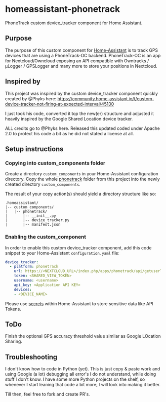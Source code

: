 # homeassistant-phonetrack
PhoneTrack custom device_tracker component for Home Assistant.

## Purpose
The purpose of this custom component for [Home-Assistant](https://home-assistant.io) is to track GPS devices that are using a PhoneTrack-OC backend. PhoneTrack-OC is an app for Nextcloud/Owncloud exposing an API compatible with Owntracks / µLogger / GPSLogger and many more to store your positions in Nextcloud.

## Inspired by
This project was inspired by the custom device_tracker component quickly created by @Phyks here:
https://community.home-assistant.io/t/custom-device-tracker-not-firing-at-expected-interval/45100

I just took his code, converted it top the new(er) structure and adjusted it heavily inspired by the Google Shared Location device tracker.

ALL credits go to @Phyks here. Released this updated coded under Apache 2.0 to protect his code a bit as he did not stated a license at all.

## Setup instructions
### Copying into custom_components folder
Create a directory `custom_components` in your Home-Assistant configuration directory.
Copy the whole [phonetrack](./phonetrack) folder from this project into the newly created directory `custom_components`.

The result of your copy action(s) should yield a directory structure like so:

```
.homeassistant/
|-- custom_components/
|   |-- phonetrack/
|       |-- __init__.py
|       |-- device_tracker.py
|       |-- manifest.json
```

### Enabling the custom_component
In order to enable this custom device_tracker component, add this code snippet to your Home-Assistant `configuration.yaml` file:

```yaml
device_tracker:
  - platform: phonetrack
    url: https://<NEXTCLOUD_URL>/index.php/apps/phonetrack/api/getuserlastpositions/
    token: <SHARED_VIEW_TOKEN>
    username: <username>
    api_key: <Application API KEY>
    devices:
    - <DEVICE_NAME>
```

Please use [secrets](https://www.home-assistant.io/docs/configuration/secrets/) within Home-Assistant to store sensitive data like API Tokens.

## ToDo
Finish the optional GPS accuracy threshold value similar as Google LOcation Sharing.

## Troubleshooting
I don't know how to code in Python (yet). This is just copy & paste work and using Google (a lot) debugging all error's I do not understand, while doing stuff I don't know. I have some more Python projects on the shelf, so whenever I start leaning that code a bit more, I will look into making it better.

Till then, feel free to fork and create PR's.
